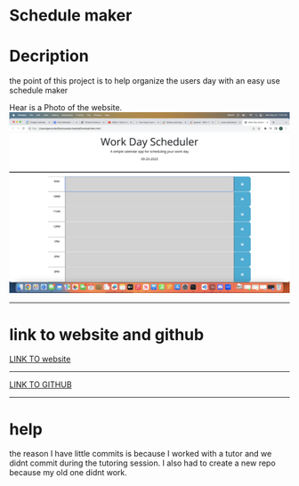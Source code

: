 # Schedule maker
# Decription
the point of this project is to help organize the users day with an easy use schedule maker

Hear is a Photo of the website.
![title of photo](./img/Screenshot%202023-09-20%20at%207.03.32%20PM.png)
***
# link to website and github
[LINK TO website](https://garycutler.github.io/schedule-maker/)
***
[LINK TO GITHUB](https://github.com/GaryCutler/schedule-maker)
***
# help
the reason I have little commits is because I worked with a tutor and we didnt commit during the tutoring session. I also had to create a new repo because my old one didnt work.